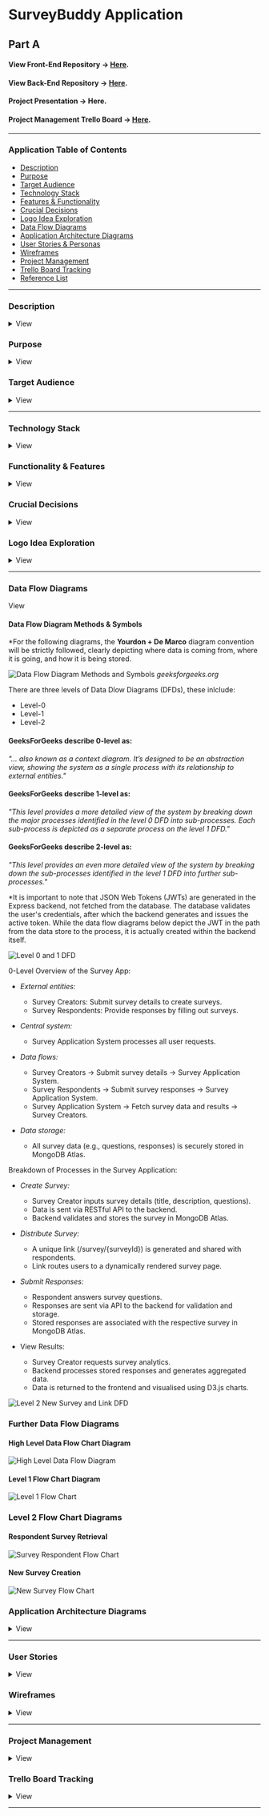 # SurveyBuddy Application

## Part A

#### View Front-End Repository -> [Here](https://github.com/Survey-Buddy/surveybuddy-client).

#### View Back-End Repository -> [Here](https://github.com/Survey-Buddy/surveybuddy-backend).

#### Project Presentation -> Here.

#### Project Management Trello Board -> [Here](https://trello.com/b/5D0KTU38/survey-buddy-part-a).

---

### Application Table of Contents

- [Description](#application-description)
- [Purpose](#application-purpose)
- [Target Audience](#target-audience)
- [Technology Stack](#technology-stack)
- [Features & Functionality](#functionality--features)
- [Crucial Decisions](#crucial-decisions)
- [Logo Idea Exploration](#logo-idea-exploration)
- [Data Flow Diagrams](#data-flow-diagrams)
- [Application Architecture Diagrams](#application-architecture-diagrams)
- [User Stories & Personas](#user-stories)
- [Wireframes](#wireframes)
- [Project Management](#project-management)
- [Trello Board Tracking](#trello-board-tracking)
- [Reference List](#reference-list)

---

### Description

<details>
<summary>View</summary>

This survey app is designed to make creating and managing surveys effortless. Whether you’re a student collecting data for a project, an individual seeking personal insights, or a business gathering customer feedback, this app provides a simple and intuitive experience for all users.

With just a few clicks, you can design a custom survey tailored to your needs, select recipients from your network, and send it out instantly. The app ensures that managing responses is just as straightforward. Once the survey is completed, the collected data is displayed in an organised and easy-to-understand format, allowing you to gain valuable insights without hassle.

Built with a focus on simplicity and functionality, this app streamlines the process of creating, distributing, and analysing surveys, making it the perfect tool for anyone looking to gather meaningful information quickly and efficiently.

## </details>

### Purpose

<details>
<summary>View</summary>

The purpose of this app is to provide a straightforward and affordable alternative to complicated and feature-heavy survey platforms. Many existing options overwhelm users with unnecessary features and costs. This app focuses on simplicity, ensuring users can quickly create, share, and analyse surveys without distractions or hidden expenses. It's perfect for those who value ease of use and clarity over complexity.

## </details>

### Target Audience

<details>
<summary>View</summary>

##### **Students:**

- Ideal for conducting surveys for academic research, gathering peer feedback, or collecting data for projects, and assignments.
- Useful for group work, where students can collaborate on surveys and analyse responses together.

##### **Individuals:**

- Enables individuals to run informal surveys for friends, social media followers, or community groups.

##### **Businesses:**

- Customer Feedback: Collect insights on customer satisfaction, product preferences, and overall experience.
- Employee Engagement: Run surveys to measure job satisfaction, gather suggestions, and understand team morale.
- Market Research: Conduct surveys to gather insights on market trends, product demand, and consumer behavior.
- Event Planning: Create RSVP forms or post-event feedback surveys to improve future events.

##### **Educators and Trainers:**

- Useful for creating quizzes, feedback forms, and evaluations for classes or workshops.
- Allows for tracking and analysing student or trainee progress over time.

##### **Nonprofits and Community Groups:**

- Ideal for collecting input from members, running community feedback polls, or gathering opinions on local issues.
- Enables organisations to track the impact of their initiatives and programs.

##### **Healthcare Professionals:**

- Use for patient satisfaction surveys, pre-appointment checklists, or anonymous feedback on care quality.

##### **Freelancers and Creators:**

- Collect feedback on services, products, or creative content like art, music, or writing.
- Use as a tool to engage audiences and build community trust through polls or feedback forms.

##### **Small and Large Teams:**

- Track project progress and gather feedback from team members in real-time.
- Use surveys for retrospectives, brainstorming sessions, or decision-making.
</details>

---

### Technology Stack

<details>
<summary>View</summary>

The MERN technology stack was used to build this application.

MongoDB explains a tech stack as…

_‘Tech stacks are sets of technologies that are stacked together to build any application.’_

Since no one software alone allows for the ideal full development of an application, multiple technologies are stacked together to facilitate the building of web applications that are easier to maintain and are scalable _(What Is A Technology Stack? Tech Stacks Explained n.d.)_.

![Tech Stack](./images/TechStack.png)

A popular modern tech stacks used throughout industry is the MERN stack, it uses JavaScript for the front end and server-side technologies, accompanied by MongoDB, a non-relational database management system to perform CRUD operations. These tech stacks use technologies that are JavaScript focused and are known to work well together, they enable a streamlined and unified development process because the technologies are frameworks and libraries of a single language, that allows for code reusability (MongoDB n.d.).

The acronym for these stacks is:

**M** – MongoDB for the database <br>
**E** – Express JS for the API server <br>
**R** – React for the User Interface <br>
**N** – Node JS for the runtime server environment <br>

![MERN logo](./images/mern.webp)

Here is a visual guide of the MERN stack, that displays the overall structure for an app developed using this stack and which technologies interact with each other. The front-end and database operate independently, interacting only with the server-side Express JS and Node JS API environment.

![MERN Architecture](./images/MernArchitecture.png)

#### Other main technologies include:

- **TypeScript**

  <img src="./images/Typescript.png" alt="TypeScript logo" width="100" >

  _"TypeScript is a strongly typed programming language that builds on JavaScript, giving you better tooling at any scale."_ - typescript.com

  Provides static typing for JavaScript, improving code quality, catching errors early, and making the app easier to maintain and scale.

- **Boostrap**

  <img src="./images/Bootstrap.webp" alt="Bootstrap logo" width="100" >

  _"Powerful, extensible, and feature-packed frontend toolkit. Build and customize with Sass, utilize prebuilt grid system and components, and bring projects to life with powerful JavaScript plugins."_ - bootstrap.com

  A CSS framework that simplifies responsive design and styling, helping create a user-friendly and mobile-compatible interface quickly.

- **Chakra UI**

  <img src="./images/chakra.png" alt="Chakra logo" width="200" >

_"Accessible React components for building high-quality web apps and design systems."_ - chakra-ui.com

- **Shadcn/UI**

  <img src="./images/shadcn.png" alt="Shadcn logo" width="200" >

_"Beautifully designed components that you can copy and paste into your apps. Made with Tailwind CSS. Open source."_ - ui.shadcn.com

A modern, accessible component library that accelerates the development of elegant, reusable UI elements.

- **Mongoose**

  <img src="./images/mongoose.png" alt="Mongoose logo" width="200" >

_"Mongoose is an ODM (Object Data Modeling) library for MongoDB."_ - mongodb.com

Simplifies interactions with MongoDB by providing a structured way to define schemas and handle data validation and queries.

- **Amazon S3** (stretch goal)

  <img src="./images/AmazonS3.png" alt="Amazon S3 logo" width="200" >

_"Amazon Simple Storage Service (Amazon S3) is an object storage service offering industry-leading scalability, data availability, security, and performance."_ - aws.amazon.com/s3

A scalable cloud storage solution to manage and serve images efficiently, which would enhance the app's functionality by supporting media uploads.

For a complete list of technologies, please refer to [application architecture](#application-architecture-diagrams).

## </details>

### Functionality & Features

<details>
<summary>View</summary>

A Mind Map was created to explore and document potential application functionality and features.

![Mind Map](./images/MindMap.jpg)

#### Minimum Viable Product Features

**User Authorisation:** Ensures that only survey creators can access and manage their own surveys and data, stopping unauthorised access.

**User Authentication:** Verifies user identities through secure login, ensuring only registered users can access their accounts.

**Create a New Survey:** Allows users to design and customise surveys by adding questions, choosing formats, and setting preferences.

**Survey Links:** Automatically generates unique links for each survey, making it easy to share with others for responses.

**Survey Analytics:** Provides survey creators with clear visual insights and summaries of survey results, using charts and graphs.

**Data Display:** Displays survey results in a user-friendly layout, showing individual responses and aggregated data where applicable.

#### Stretch Goal Features

**Written Summaries:** Generate detailed written summaries of survey results for easy interpretation.

**Large Language Model Response Summary:** Utilise a large language model (e.g., OpenAI API) to create advanced, natural-language summaries of survey data.

**Targeted Survey:** Allow creators to tailor surveys for specific audiences based on criteria like demographics or behavior.

**Authorisation:** Ensure only authorised respondents can access surveys via unique links to maintain privacy and data integrity.

**Rewards:** Introduce a rewards system for respondents, such as redeemable points or gift cards, to incentivise participation.

**Images:** Add carousel-style image questions to support visual responses and enhance survey engagement.

**Amazon S3 Storage:** Use Amazon S3 to securely store large files, such as images or multimedia responses, for scalable data management.

**Pricing:** Implement flexible pricing plans to accommodate survey creators with different needs, from free basic plans to premium features.

**Interactive Questions:** Add drag-and-drop question types to create a more engaging and user-friendly survey experience.

**Question Translation:** Provide automatic question translations to reach a wider audience and support multilingual respondents.

**Auto Reminder Emails:** Send automated reminders to respondents who haven’t completed the survey to boost response rates.

**QR Code Survey Links:** Generate QR codes for surveys, making it easier for users to share and access surveys via mobile devices.

![Features Board](./images/features.jpg)

#### Mood Board

To analyse competitor applications and gain a deeper understanding of their features and user interfaces, I created a Mood Board showcasing aesthetics and layouts that resonated with me.

![Mood Board](./images/MoodBoard.png)

## </details>

### Crucial Decisions

<details>
<summary>View</summary>

#### Survey Submission options

1. Make API call to store question data after each answered question:

**_Strengths:_**

- Progress Saving
- Real-Time Analytics
- Adaptive Surveys
  - Questions change based on answers

**_Weaknesses:_**

- Increased API Calls
- Increased Backend Complexity
- User Experience
  - Delays between questions

2. Make one API call to store all data at the end of the survey:

**_Strengths:_**

- Reduced API Calls
- Easier Backend Management
- User Experience

**_Weaknesses:_**

- Data Loss
  - If a user were to abandon the survey without submission, or their survey expires, their responses will be lost.
- No Real-Time Updates

#### TypeScript

After discovering how TypeScript's interface feature can strengthen understanding when building React components, I decided to deepen my understanding of TypeScript's React functionality to incorporate it into my application. This required additional learning, which I supported by completing an online 'Coding With Mosh' course.

## </details>

### Logo Idea Exploration

<details>
<summary>View</summary>

1.

![SurveyBuddy Logo idea 1](./images/SB_logo1.png)
![SurveyBuddy Logo idea 1 Green](./images/SB_logo1green.png)

2.

![SurveyBuddy Logo idea 2](./images/SB_logo2.png)

3.

![SurveyBuddy Logo idea 3](./images/SB_logo3.png)

4.

![SurveyBuddy Logo idea 4](./images/SB_logo4.png)

</details>

---

### Data Flow Diagrams

<summary>View</summary>

#### Data Flow Diagram Methods & Symbols

\*For the following diagrams, the **Yourdon + De Marco** diagram convention will be strictly followed, clearly depicting where data is coming from, where it is going, and how it is being stored.

![Data Flow Diagram Methods and Symbols](images/Data-Flow-Diagram-Methods-&-Symbols.webp)
_geeksforgeeks.org_

There are three levels of Data Dlow Diagrams (DFDs), these inlclude:

- Level-0
- Level-1
- Level-2

#### GeeksForGeeks describe 0-level as:

_"... also known as a context diagram. It’s designed to be an abstraction view, showing the system as a single process with its relationship to external entities."_

#### GeeksForGeeks describe 1-level as:

_"This level provides a more detailed view of the system by breaking down the major processes identified in the level 0 DFD into sub-processes. Each sub-process is depicted as a separate process on the level 1 DFD."_

#### GeeksForGeeks describe 2-level as:

_"This level provides an even more detailed view of the system by breaking down the sub-processes identified in the level 1 DFD into further sub-processes."_

\*It is important to note that JSON Web Tokens (JWTs) are generated in the Express backend, not fetched from the database. The database validates the user's credentials, after which the backend generates and issues the active token. While the data flow diagrams below depict the JWT in the path from the data store to the process, it is actually created within the backend itself.

![Level 0 and 1 DFD](./images/DFDiagram.png)

0-Level Overview of the Survey App:

- _External entities:_

  - Survey Creators: Submit survey details to create surveys.
  - Survey Respondents: Provide responses by filling out surveys.

- _Central system:_

  - Survey Application System processes all user requests.

- _Data flows:_

  - Survey Creators → Submit survey details → Survey Application System.
  - Survey Respondents → Submit survey responses → Survey Application System.
  - Survey Application System → Fetch survey data and results → Survey Creators.

- _Data storage:_

  - All survey data (e.g., questions, responses) is securely stored in MongoDB Atlas.

Breakdown of Processes in the Survey Application:

- _Create Survey:_

  - Survey Creator inputs survey details (title, description, questions).
  - Data is sent via RESTful API to the backend.
  - Backend validates and stores the survey in MongoDB Atlas.

- _Distribute Survey:_

  - A unique link (/survey/{surveyId}) is generated and shared with respondents.
  - Link routes users to a dynamically rendered survey page.

- _Submit Responses:_

  - Respondent answers survey questions.
  - Responses are sent via API to the backend for validation and storage.
  - Stored responses are associated with the respective survey in MongoDB Atlas.

- View Results:

  - Survey Creator requests survey analytics.
  - Backend processes stored responses and generates aggregated data.
  - Data is returned to the frontend and visualised using D3.js charts.

![Level 2 New Survey and Link DFD](./images/DFDLevel2.drawio.png)

### Further Data Flow Diagrams

#### High Level Data Flow Chart Diagram

![High Level Data Flow Diagram](./images/Dataflow_highlevel.jpg)

#### Level 1 Flow Chart Diagram

![Level 1 Flow Chart](./images/Level1_FlowChart.jpg)

### Level 2 Flow Chart Diagrams

#### Respondent Survey Retrieval

![Survey Respondent Flow Chart](./images/Flowchart_Respondent.jpg)

#### New Survey Creation

![New Survey Flow Chart](./images/Flowchart_NewSurvey.jpg)

</details>

### Application Architecture Diagrams

<details>
<summary>View</summary>

Server-side architecture refers to the framework that manages the operations and interactions of a web application's backend components. In this model, the server handles the core logic, processes client requests, interacts with databases, and delivers the appropriate responses to the client-side interface. This approach ensures efficient data processing, security, and scalability.

In the context of the **SurveyBuddy** application, the server-side architecture is implemented as follows:

**Backend Framework:** Utilises Express.js to manage server-side logic and handle HTTP requests and responses.

**Database Interaction:** Employs MongoDB Atlas for data storage, with Mongoose serving as the Object Data Modeling (ODM) library to facilitate database operations.

**Authentication:** Implements JSON Web Tokens (JWT) for secure user authentication, ensuring that only authorised users can access specific functionalities.

**API Endpoints:** Defines RESTful API endpoints to enable communication between the frontend and backend, supporting operations such as survey creation, data retrieval, and analytics.

This server-side architecture ensures that your survey application operates efficiently, securely, and is capable of scaling to meet user demands.

![Application Architecture Diagram](./images/architecture.drawio.png)

\*It is important to note that both JWT generation and database connections rely on secret keys, which are essential for secure token creation and authentication. Without these keys, the app cannot function properly.

#### **Tech Stack Architecture**

This list breaks down the key technologies used in each architectural component of the app.

#### **Frontend**

- **React**: Framework for building the user interface.
- **useContext API**: For managing global state within the app.
- **React Router DOM**: For routing and navigation between pages.
- **React Forms**: For handling survey inputs and user data.
- **D3.js**: For creating interactive charts and visualising survey analytics.
- **Styling Library** (Bootstrap): For designing the user interface.
- **HTTP Requests** (Fetch or Axios): For communicating with the backend.
- **Validation** (Zod): For client side validation.

#### **Backend (Express)**

- **Express.js**: Framework for building the server and API.
- **JWT**: For secure token-based authentication.
- **bcrypt**: For hashing and securely storing passwords.
- **dotenv**: For managing environment variables securely.
- **Mongoose**: For interacting with the MongoDB database.
- **Middleware**:
  - **cors**: For handling cross-origin requests.
  - **body-parser**: For parsing incoming request data (built-in for recent Express versions).
- **Node.js**: Runtime environment for executing JavaScript server-side.

#### **Database (MongoDB Atlas)**

- **MongoDB**: Cloud-based database for storing app data.
- **Mongoose**: Object Data Modeling (ODM) library for database communication.
- **Data Validation**: Ensures data integrity using Mongoose schemas.

#### **General Tools**

- **Git**: For version control and source code management.
- **npm**: For package management and dependency handling.
- **Deployment Platforms**: Netlify, and Render for hosting the app.
- **Testing Tools**:
  - **Frontend**: Jest or React Testing Library.
  - **Backend**: Mocha, Chai, or Supertest.

![Tech Architecture Diagram](./images/TechArchitectureDiagram.drawio.png)

#### MERN Stack Architecture

![MERN Stack Architecture High View](./images/mern_architecture.jpeg)

The frontend and backend communicate using **HTTP request** and response calls, exchanging data in **JSON** (JavaScript Object Notation) format. **Express**, a server framework built on **Node.js**, powers the backend, managing these communications efficiently and securely.

The frontend will utilise reusable **React components** wherever possible to align with **DRY** (Don't Repeat Yourself) coding principles. The backend will be structured into **routes**, **controllers**, and **models**, each focusing on a specific task or concern to maintain clear **separation of responsibilities**.

#### File System Architecture

```surveybuddy/
├── client/                # Frontend code
  ├── public/              # Static files like index.html
  ├── src/                 # Source files
  │ ├── components/        # Reusable React components
  │ ├── pages/             # Full-page components
  │ ├── context/           # React Context for state management
  │ ├── services/          # API calls and utilities
  │ ├── styles/            # CSS/SCSS files
  │ ├── App.tsx            # Root React component
  │ └── index.tsx          # React entry point
  └── package.json         # Frontend dependencies


├── server/                # Backend code
│ ├── controllers/         # Route controllers (business logic)
│ ├── models/              # Database schemas/models
│ ├── routes/              # API endpoints
│ ├── utils/               # Helper functions/middleware
│ ├── app.js               # Express app setup
│ ├── server.js            # Main server entry point
│ └── package.json         # Backend dependencies
│
├── .env                   # Environment variables
├── README.md              # Project documentation
├── package.json           # Top-level dependencies and scripts
├── tsconfig.json          # TypeScript configuration
└── .gitignore             # Ignored files for Git
```

A robust file system ensures that the application can scale effectively without becoming overly complex. It adheres to the **separation of concerns** principle, grouping related functionalities together while keeping unrelated files and directories separate. This structure enhances maintainability and makes it easier for new developers or team members to navigate and contribute to the project, even if they are unfamiliar with the source code.

### Model View Controller Express Architecture

![MVC Diagram](./images/mvc_express.png)

To separate functionality, the system is structured into routes, controllers, models, and services:

- **Routes**: Handle incoming HTTP requests and forward them to the appropriate controllers.
- **Controllers**: Process the request, invoke the necessary business logic or database operations, and generate the HTTP response.
- **Models**: Interact directly with the database to fetch or write data.
- **Services**: Contain reusable business logic, decoupling complex operations from controllers.

This architecture ensures clear separation of concerns, maintainability, and scalability in the application.

#### Deployment

The final application will have its frontend hosted on [Netlify](https://www.netlify.com/), the backend on [Render](https://render.com/), and the database on [MongoDB Atlas](https://www.mongodb.com/docs/atlas/).

</details>

---

### User Stories

<details>
<summary>View</summary>

To enlarge user story diagram's please click on image.

#### 1. Sam's User Story

Creating a new survey.

![Sam's User Persona](./images/UP_Sam.png)
![Sam's User Story Diagram](./images/SamsUS.png)

#### 2. Daisy's User Story

Completing an existing survey.

![Daisys User Persona](./images/UP_Daisy.png)
![Daisy's User Story Diagram](./images/DaisysUS.png)

#### 3. Sarah's User Story

Viewing the analytics page.

![Sarah's User Persona](./images/UP_Sarah.png)
![Sarah's User Sotry Diagram](./images/SarahsUS.png)

#### 4. Tim's User Story

Finding a survey link and emailing it to a friend.

![Tim's User Persona](./images/UP_Tim.png)
![Tim's User Story Diagram](./images/Tim'sUS.png)

#### 5. Alice's User Story

Navigating to the account page and logging out.

![Alice's User Persona](./images/UP_Alice.png)
![Alice's User Story Diagram](./images/Alice'sUS.png)

#### 6. John's User Story

Signing up to create a new SurveyBuddy account.

![John's User Persona](./images/UP_John.png)
![John's User Story Diagram](./images/John'sUS.png)

### Evidence of Revision and Refinement

![User Story Refinement](./images/US_refinement.jpg)
![Database in and out](./images/DB-inoutflow.jpg)

</details>

### Wireframes

<details>

<summary>View</summary>

Low Fidelity Wireframes Created with Simple Design Asset library.

**Landing Page**

![Landing Page Wireframe](./images/Wireframe1.png)

**Surveys Page**

![Surveys Page Wireframe](./images/Wireframe2.png)

**Login Page**

![Login Page Wireframe](./images/Wireframe3.png)

**Survey Page**

![Survey Page Wireframe](./images/Wireframe4.png)

**Pricing Page**

![Pricing Page Wireframe](./images/Wireframe5.png)

**Community Page**

![Community Page Wireframe](./images/Wireframe6.png)

**Interactivity Wireframe Page**

This wireframe demonstrates the relationships between screens.

![Interactivity Wireframe Page](./images/newWFsPrototype.png)

**Initial Wireframes Design**

#### NavBar

![Nav Bar](./images/NavbarWF.png)

Interactions:

- Click
  - About - navigates to About page
  - Surveys - navigates to Surveys page
  - Recipients - navigates to Recipients page
  - Analytics - navigates to Analytics page

#### Home Page

![Home Page](./images/WF_1.png)

Interactions:

- Click
  - New Survey - navigates to create a new survey page

#### Respondent Survey

![Respondent Survey](./images/WF_2.png)

Interactions:

- Click
  - Submit - Submits survey response data to database
  - Multi Choice - Selects answer to be stored in database on submit

#### Create Survey

![Create Survey](./images/WF_3.png)

Interactions:

- Click
  - Question Type - Select type of question from drop down menu
  - Previous - Returns to previous question input
  - Next - Navigates to next question input
  - Submit - Submit's survey creator data to database

#### Survey Analytics

![Survey Analytics](./images/WF_4.png)

Interactions:

- Click
  - Image - to enlarge image

#### Survey's Page

![Survey's Page](./images/WF_6.png)

Interactions:

- Click
  - Survey - Navigates to analytics page
  - Link - Provides a copiable link to respondent survey

#### User Account

![User Account](./images/WF_5.png)

Interactions

- Click
  - Log Out - Logs user out of account

#### About Page

![About Page](./images/WF_7.png)

Interactions NA

#### Interactive Wireframe Diagram

![Interactive Wireframe Diagram](./images/InteractiveWF.png)

The UI for the survey app is designed to be simple and logical, ensuring an intuitive user experience. The wireframes above demonstrate exceptional planning of the project’s flow and structure, showcasing thoughtful space distribution, clear content prioritisation, and seamless navigation. They outline the intended actions, core functions, and relationships between screens, providing a comprehensive blueprint for the app’s development and ensuring a cohesive user journey.

</details>

---

### Project Management

<details>
<summary>View</summary>

### **Project Management Process Evidence**

To manage the development of my survey app, I used a **Trello board** structured with the following columns: **To Do**, **Doing**, **Done**, and **Signed Off**. This workflow aligns with key principles of the **Agile methodology**, ensuring iterative progress and continuous improvement even as a solo developer. Below is a detailed explanation of how my process meets Agile requirements:

#### **1. Sprint Planning**

- Tasks are broken down into manageable and actionable cards within the **To Do** column.
- Each card represents a clear deliverable or functionality, such as implementing survey creation, authentication, or data visualisation analytics.
- Tasks are prioritised based on user needs, technical dependencies, and project goals.

#### **2. Focused Execution**

- I select tasks from the **To Do** column and move them to **Doing**, focusing on one task, or related tasks, at a time to maintain efficiency.
- Each sprint focuses on completing a single card or a set of related cards within a short time frame.

#### **3. Iterative Development**

- Completed tasks are moved to the **Done** column, where they remain for a period of self-imposed review.
- This delay allows me to revisit the task after a couple of days with fresh eyes, ensuring quality and identifying potential improvements.

#### **4. Continuous Improvement**

- After review, tasks are either:
  - Improved and refined based on identified gaps or optimisations.
  - Moved to the **Signed Off** column once they meet the required standards and are considered complete.
- This step mimics the retrospective phase of Agile, focusing on learning and refining my work iteratively.

#### **5. Transparency and Adaptability**

- The Trello board provides a clear and transparent overview of the project’s progress, from planned tasks to completed features.
- If priorities or requirements change, I adapt the task order in the **To Do** column to reflect the new focus areas.

### **Why This Process Meets Agile Requirements**

- **Iterative Development**: Tasks are completed in small, manageable increments (sprints), allowing for continuous progress.
- **Focus on Quality**: The review process ensures tasks are revisited and refined, aligning with Agile’s emphasis on delivering high-quality, functional software.
- **Adaptability**: The Trello board structure allows for easy reprioritisation of tasks as needed.
- **Self-Reflection**: The review period mimics Agile retrospectives, fostering continuous improvement even as a solo developer.

This process ensures that my development workflow remains organised, iterative, and adaptable while following Agile principles in a manner appropriate for solo work.

</details>

### Trello Board Tracking

<details>
<summary>View</summary>

_It is important to note that the **Extra Tech Learning** and **Planning Methodology** cards represent ongoing tasks and are not considered part of sprints. These cards remain in the **Doing** column throughout most of Part A development and planning._

#### 13th Nov - **The Journey Begins!**

Populated the Trello board with initial Part A tasks. Researched app ideas and extra technology.

![Trello Board 13th Nov](./images/13:11_trello.png)

#### 14th Nov

Decided on final app idea - Survey Application - started on wireframes, user stories, mind map and mood board.

Continued with competitor research and learning extra tech - typescript.

![Trello Board 14th Nov](./images/14:11_trello.png)

#### 15th Nov

Completed Mood Board and continued learning TypeScript for React.

![Trello Board 15th Nov](./images/15:11_trello.png)

#### 17th Nov

Completed competitor research and started on Data Flow Diagrams.

![Trello Board 17th Nov](./images/17:11_trello.png)

#### 18th Nov

Completed high fidelity wireframes and user stories, created new low fidelity wireframes and user personas trello cards, decided to use D3.js for data visualisation and analytics, and continued with TypeScript for React online course.

![Trello Board 17th Nov](./images/18:11_trello.png)

#### 19th Nov

After speaking with my lecturer about wireframes, it was decided that basic high fidelity frames without styling would be sufficient, and that low fidelity wireframes would not be required. Therefore, this card was deleted from the project management Trello board.

When creating the data flow diagrams, flow chart symbols were used inplace of data flow diagram convention symbols, the diagrams were recreated using symbols following the Yourdon + De Marco convention in Drawio.

Adding User Persona's to each User Story including a profile picture, bio, goals, motivation, personality and skills sections.

![Trello Board 17th Nov](./images/19:11_trello.png)

#### 20th Nov

Completed Data Flow Diagrams and Application Architecture cards, reviewed cards in **Done** column, and moved to signed off where appropriate.

![Trello Board 20th Nov](./images/20:11_trello.png)

#### 21st Nov

Completed the application architecture diagram card and added a tech architecture diagram to it. Reviewed and made minor changes to wire frames, DFD, user personas and user stories cards and moved to **Signed Off**.

**Part A** of the assignment is almost complete, I now plan to focus my attention on learning TypeScript for React and **Part B** of the assignment.

An **Part A Review** card was added to the Trello Board, to be completed by mid next week.

![Trello Board 21th Nov](./images/21:11_trello.png)

#### 28th Nov

Completed a new set of wireframes using Simple Design System components and overall Part A review, in relation to the rubric. Started planning and structuring the final power point presentation.

![Trello Board 28th Nov](./images/28:11_trello.png)

</details>

---
